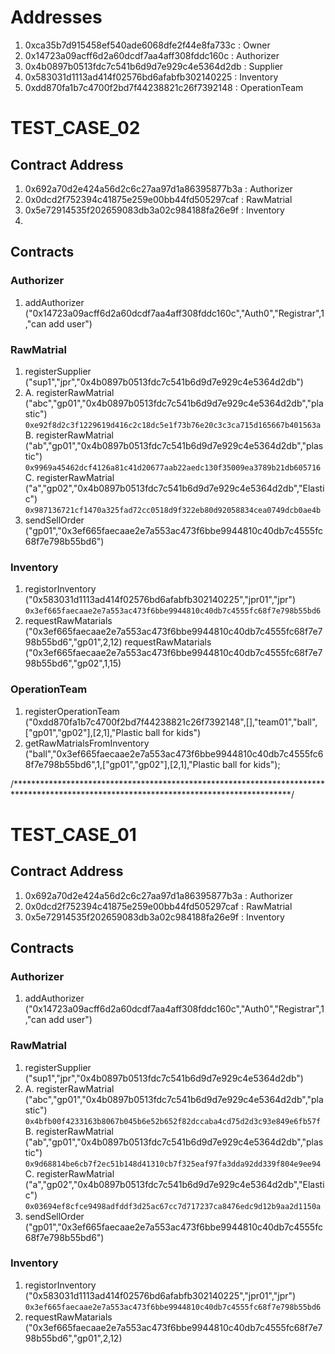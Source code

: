 # Addresses
1. 0xca35b7d915458ef540ade6068dfe2f44e8fa733c   :   Owner
2. 0x14723a09acff6d2a60dcdf7aa4aff308fddc160c   :   Authorizer
3. 0x4b0897b0513fdc7c541b6d9d7e929c4e5364d2db   :   Supplier
4. 0x583031d1113ad414f02576bd6afabfb302140225   :   Inventory
5. 0xdd870fa1b7c4700f2bd7f44238821c26f7392148   :   OperationTeam

# TEST_CASE_02

## Contract Address
1. 0x692a70d2e424a56d2c6c27aa97d1a86395877b3a   :   Authorizer
2. 0x0dcd2f752394c41875e259e00bb44fd505297caf   :   RawMatrial
3. 0x5e72914535f202659083db3a02c984188fa26e9f   :   Inventory
4. 

## Contracts
### Authorizer
1. addAuthorizer ("0x14723a09acff6d2a60dcdf7aa4aff308fddc160c","Auth0","Registrar",1,"can add user")

### RawMatrial
1. registerSupplier ("sup1","jpr","0x4b0897b0513fdc7c541b6d9d7e929c4e5364d2db")
2.  A. registerRawMatrial ("abc","gp01","0x4b0897b0513fdc7c541b6d9d7e929c4e5364d2db","plastic")
        `0xe92f8d2c3f1229619d416c2c18dc5e1f73b76e20c3c3ca715d165667b401563a`
    B. registerRawMatrial ("ab","gp01","0x4b0897b0513fdc7c541b6d9d7e929c4e5364d2db","plastic")
        `0x9969a45462dcf4126a81c41d20677aab22aedc130f35009ea3789b21db605716`
    C. registerRawMatrial ("a","gp02","0x4b0897b0513fdc7c541b6d9d7e929c4e5364d2db","Elastic")
        `0x987136721cf1470a325fad72cc0518d9f322eb80d92058834cea0749dcb0ae4b`
3. sendSellOrder ("gp01","0x3ef665faecaae2e7a553ac473f6bbe9944810c40db7c4555fc68f7e798b55bd6")

### Inventory
1. registorInventory ("0x583031d1113ad414f02576bd6afabfb302140225","jpr01","jpr")
        `0x3ef665faecaae2e7a553ac473f6bbe9944810c40db7c4555fc68f7e798b55bd6`
2. requestRawMatarials ("0x3ef665faecaae2e7a553ac473f6bbe9944810c40db7c4555fc68f7e798b55bd6","gp01",2,12)
    requestRawMatarials ("0x3ef665faecaae2e7a553ac473f6bbe9944810c40db7c4555fc68f7e798b55bd6","gp02",1,15)

### OperationTeam
1. registerOperationTeam ("0xdd870fa1b7c4700f2bd7f44238821c26f7392148",[],"team01","ball",["gp01","gp02"],[2,1],"Plastic ball for kids")
2. getRawMatrialsFromInventory ("ball","0x3ef665faecaae2e7a553ac473f6bbe9944810c40db7c4555fc68f7e798b55bd6",1,["gp01","gp02"],[2,1],"Plastic ball for kids");



/***************************************************************************************************************************************/

# TEST_CASE_01

## Contract Address
1. 0x692a70d2e424a56d2c6c27aa97d1a86395877b3a   :   Authorizer
2. 0x0dcd2f752394c41875e259e00bb44fd505297caf   :   RawMatrial
3. 0x5e72914535f202659083db3a02c984188fa26e9f   :   Inventory

## Contracts
### Authorizer
1. addAuthorizer ("0x14723a09acff6d2a60dcdf7aa4aff308fddc160c","Auth0","Registrar",1,"can add user")


### RawMatrial
1. registerSupplier ("sup1","jpr","0x4b0897b0513fdc7c541b6d9d7e929c4e5364d2db")
2.  A. registerRawMatrial ("abc","gp01","0x4b0897b0513fdc7c541b6d9d7e929c4e5364d2db","plastic")
        `0x4bfb00f4233163b8067b045b6e52b652f82dccaba4cd75d2d3c93e849e6fb57f`
    B. registerRawMatrial ("ab","gp01","0x4b0897b0513fdc7c541b6d9d7e929c4e5364d2db","plastic")
        `0x9d68814be6cb7f2ec51b148d41310cb7f325eaf97fa3dda92dd339f804e9ee94`
    C. registerRawMatrial ("a","gp02","0x4b0897b0513fdc7c541b6d9d7e929c4e5364d2db","Elastic")
        `0x03694ef8cfce9498adfddf3d25ac67cc7d717237ca8476edc9d12b9aa2d1150a`
3. sendSellOrder ("gp01","0x3ef665faecaae2e7a553ac473f6bbe9944810c40db7c4555fc68f7e798b55bd6")

### Inventory
1. registorInventory ("0x583031d1113ad414f02576bd6afabfb302140225","jpr01","jpr")
        `0x3ef665faecaae2e7a553ac473f6bbe9944810c40db7c4555fc68f7e798b55bd6`
2. requestRawMatarials ("0x3ef665faecaae2e7a553ac473f6bbe9944810c40db7c4555fc68f7e798b55bd6","gp01",2,12)